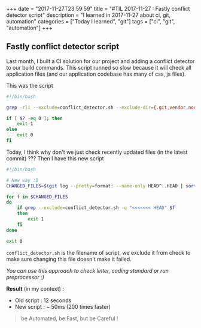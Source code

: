 +++
date = "2017-11-27T23:59:59"
title = "#TIL 2017-11-27 : Fastly conflict detector script"
description = "I learned in 2017-11-27 about ci, git, automation"
categories = ["Today I learned", "git"]
tags = ["ci", "git", "automation"]
+++



## Fastly conflict detector script

Last month, I built a CI solution for our project and adding a conflict detector to our build commands. This script runned so slow because it will check all application files (and our application codebase has many of css, js files).

This was the script

```bash
#!/bin/bash

grep -rli --exclude=conflict_detector.sh --exclude-dir={.git,vendor,node_modules} "<<<<<<< HEAD" .

if [ $? -eq 0 ]; then
    exit 1
else
    exit 0
fi
```

Today, I think why don't we just check recently updated files (in the latest commit) ??? Then I have this new script

```bash
#!/bin/bash

# New way :D
CHANGED_FILES=$(git log --pretty=format: --name-only HEAD^..HEAD | sort | uniq)

for f in $CHANGED_FILES
do
    if grep --exclude=conflict_detector.sh -q "<<<<<<< HEAD" $f
    then
        exit 1
    fi
done

exit 0
```

`conflict_detector.sh` is the filename of script, we exclude it from check to make sure changing this file doesn't make it failed.

*You can use this approach to check linter, coding standard or run preprocessor ;)*

**Result** (in my context) :

- Old script : 12 seconds
- New script : ~ 50ms (200 times faster)

> be Automated, be Fast, but be Careful !

